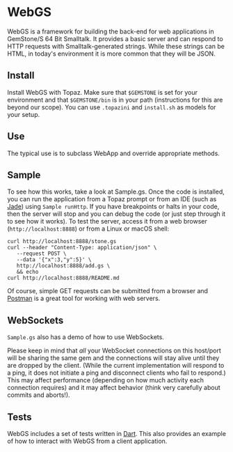 # WebGS
WebGS is a framework for building the back-end for web applications in GemStone/S 64 Bit Smalltalk. It provides a basic server and can respond to HTTP requests with Smalltalk-generated strings. While these strings can be HTML, in today's environment it is more common that they will be JSON.

## Install
Install WebGS with Topaz. Make sure that `$GEMSTONE` is set for your environment and that `$GEMSTONE/bin` is in your path (instructions for this are beyond our scope). You can use `.topazini` and `install.sh` as models for your setup.

## Use
The typical use is to subclass WebApp and override appropriate methods.

## Sample
To see how this works, take a look at Sample.gs. Once the code is installed, you can run the application from a Topaz prompt or from an IDE (such as [Jade](https://github.com/jgfoster/jade)) using `Sample runHttp`. If you have breakpoints or halts in your code, then the server will stop and you can debug the code (or just step through it to see how it works). To test the server, access it from a web browser (`http://localhost:8888`) or from a Linux or macOS shell:

```
curl http://localhost:8888/stone.gs
curl --header "Content-Type: application/json" \
   --request POST \
   --data '{"x":3,"y":5}' \
   http://localhost:8888/add.gs \
   && echo
curl http://localhost:8888/README.md
```

Of course, simple GET requests can be submitted from a browser and [Postman](https://www.postman.com/) is a great tool for working with web servers.

## WebSockets
`Sample.gs` also has a demo of how to use WebSockets.

Please keep in mind that *all* your WebSocket connections on this host/port will be sharing the same gem and the connections will stay alive until they are dropped by the client. (While the current implementation will respond to a ping, it does not initiate a ping and disconnect clients who fail to respond.) This may affect performance (depending on how much activity each connection requires) and it may affect behavior (think very carefully about commits and aborts!).

## Tests
WebGS includes a set of tests written in [Dart](https://dart.dev). This also provides an example of how to interact with WebGS from a client application.
